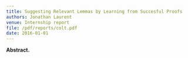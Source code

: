 ```yaml
---
title: Suggesting Relevant Lemmas by Learning from Succesful Proofs
authors: Jonathan Laurent
venue: Internship report
file: /pdf/reports/colt.pdf
date: 2016-01-01
---
```


**Abstract.**